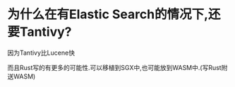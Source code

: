 # 为什么在有Elastic Search的情况下,还要Tantivy?

因为Tantivy比Lucene快

而且Rust写的有更多的可能性.可以移植到SGX中,也可能放到WASM中.(写Rust附送WASM)